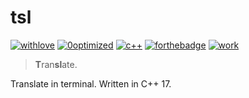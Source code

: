 # tsl

[![withlove](https://forthebadge.com/images/badges/built-with-love.svg)](https://forthebadge.com) [![0optimized](https://forthebadge.com/images/badges/0-percent-optimized.svg)](https://forthebadge.com) [![c++](https://forthebadge.com/images/badges/made-with-c-plus-plus.svg)](https://forthebadge.com) [![forthebadge](https://forthebadge.com/images/badges/powered-by-black-magic.svg)](https://forthebadge.com) [![work](https://forthebadge.com/images/badges/it-works-why.svg)](https://forthebadge.com)

> **T**ran**sl**ate.

Translate in terminal. Written in C++ 17.
